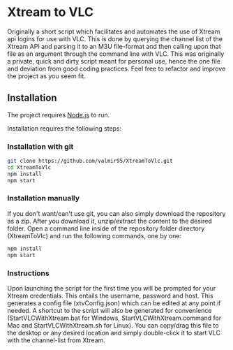 # Xtream to VLC

Originally a short script which facilitates and automates the use of Xtream api logins for use with VLC.
This is done by querying the channel list of the Xtream API and parsing it to an M3U file-format and then calling upon that file as an argument through the command line with VLC.
This was originally a private, quick and dirty script meant for personal use, hence the one file and deviation from good coding practices. Feel free to refactor and improve the project as you seem fit.

## Installation

The project requires [Node.js](https://nodejs.org/) to run.

Installation requires the following steps:

### Installation with git

```sh
git clone https://github.com/valmir95/XtreamToVlc.git
cd XtreamToVlc
npm install
npm start
```

### Installation manually

If you don't want/can't use git, you can also simply download the repository as a zip.
After you download it, unzip/extract the content to the desired folder. Open a command line inside of the repository folder directory (XtreamToVlc) and run the following commands, one by one:

```sh
npm install
npm start
```

### Instructions

Upon launching the script for the first time you will be prompted for your Xtream credentials. This entails the username, password and host. This generates a config file (xtvConfig.json) which can be edited at any point if needed. A shortcut to the script will also be generated for convenience (StartVLCWithXtream.bat for Windows, StartVLCWithXtream.command for Mac and StartVLCWithXtream.sh for Linux). You can copy/drag this file to the desktop or any desired location and simply double-click it to start VLC with the channel-list from Xtream.
